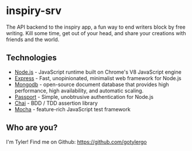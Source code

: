 # inspiry-srv
The API backend to the inspiry app, a fun way to end writers block by free writing. Kill some time, get out of your head, and share your creations with friends and the world.

<!-- [Live demo](https://inspiry-cl.herokuapp.com/)
![Screenshot](http://i66.tinypic.com/35k99i9.png)
![Screenshot](http://i67.tinypic.com/qs74mu.png) -->

## Technologies
 - [Node.js](https://nodejs.org/) - JavaScript runtime built on Chrome's V8 JavaScript engine
 - [Express](https://expressjs.com/) - Fast, unopinionated, minimalist web framework for Node.js
 - [Mongodb](https://www.mongodb.com/) - open-source document database that provides high performance, high availability, and automatic scaling.
 - [Passport](https://www.passportjs.org/) - Simple, unobtrusive authentication for Node.js
 - [Chai](https://www.chaijs.com/) - BDD / TDD assertion library
 - [Mocha](https://mochajs.org/) - feature-rich JavaScript test framework

## Who are you?
I'm Tyler! Find me on Github: https://github.com/gotylergo
